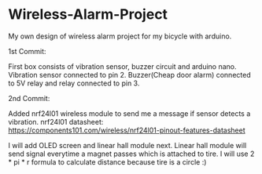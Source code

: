 # Wireless-Alarm-Project
My own design of wireless alarm project for my bicycle with arduino.

1st Commit:

First box consists of vibration sensor, buzzer circuit and arduino nano.
Vibration sensor connected to pin 2.
Buzzer(Cheap door alarm) connected to 5V relay and relay connected to pin 3.

2nd Commit:

Added nrf24l01 wireless module to send me a message if sensor detects a vibration.
nrf24l01 datasheet: https://components101.com/wireless/nrf24l01-pinout-features-datasheet


I will add OLED screen and linear hall module next. Linear hall module will send signal everytime a magnet passes which is attached to tire. I will use 2 * pi * r formula to calculate distance because tire is a circle :)


